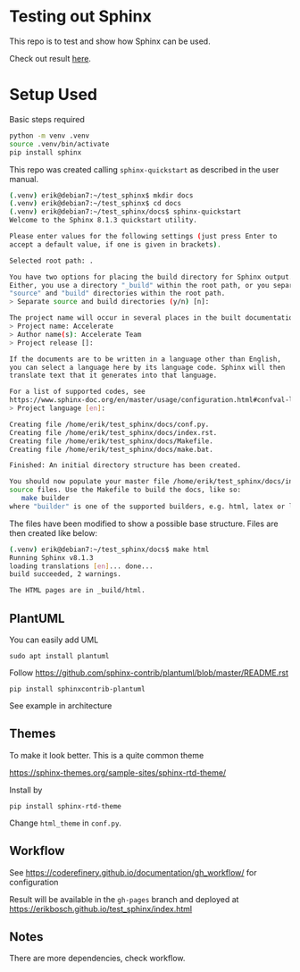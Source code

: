 # Testing out Sphinx

This repo is to test and show how Sphinx can be used.

Check out result [here](https://erikbosch.github.io/test_sphinx/proto/index.html).

# Setup Used

Basic steps required

```bash
python -m venv .venv
source .venv/bin/activate
pip install sphinx
```

This repo was created calling `sphinx-quickstart` as described in the user manual.

```bash
(.venv) erik@debian7:~/test_sphinx$ mkdir docs
(.venv) erik@debian7:~/test_sphinx$ cd docs
(.venv) erik@debian7:~/test_sphinx/docs$ sphinx-quickstart
Welcome to the Sphinx 8.1.3 quickstart utility.

Please enter values for the following settings (just press Enter to
accept a default value, if one is given in brackets).

Selected root path: .

You have two options for placing the build directory for Sphinx output.
Either, you use a directory "_build" within the root path, or you separate
"source" and "build" directories within the root path.
> Separate source and build directories (y/n) [n]: 

The project name will occur in several places in the built documentation.
> Project name: Accelerate
> Author name(s): Accelerate Team
> Project release []: 

If the documents are to be written in a language other than English,
you can select a language here by its language code. Sphinx will then
translate text that it generates into that language.

For a list of supported codes, see
https://www.sphinx-doc.org/en/master/usage/configuration.html#confval-language.
> Project language [en]: 

Creating file /home/erik/test_sphinx/docs/conf.py.
Creating file /home/erik/test_sphinx/docs/index.rst.
Creating file /home/erik/test_sphinx/docs/Makefile.
Creating file /home/erik/test_sphinx/docs/make.bat.

Finished: An initial directory structure has been created.

You should now populate your master file /home/erik/test_sphinx/docs/index.rst and create other documentation
source files. Use the Makefile to build the docs, like so:
   make builder
where "builder" is one of the supported builders, e.g. html, latex or linkcheck.
```

The files have been modified to show a possible base structure. Files are then created like below:

```bash
(.venv) erik@debian7:~/test_sphinx/docs$ make html
Running Sphinx v8.1.3
loading translations [en]... done...
build succeeded, 2 warnings.

The HTML pages are in _build/html.
```

## PlantUML

You can easily add UML

`sudo apt install plantuml`

Follow https://github.com/sphinx-contrib/plantuml/blob/master/README.rst

`pip install sphinxcontrib-plantuml`


See example in architecture

## Themes

To make it look better. This is a quite common theme

https://sphinx-themes.org/sample-sites/sphinx-rtd-theme/

Install by 

`pip install sphinx-rtd-theme`

Change `html_theme` in `conf.py`.

## Workflow

See https://coderefinery.github.io/documentation/gh_workflow/ for configuration

Result will be available in the `gh-pages` branch and deployed at https://erikbosch.github.io/test_sphinx/index.html

## Notes

There are more dependencies, check workflow.






